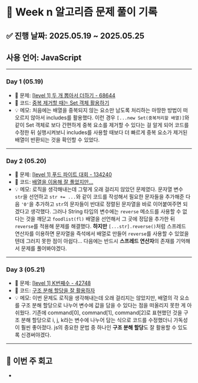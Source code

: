 # 📘 Week n 알고리즘 문제 풀이 기록

## ✅ 진행 날짜: 2025.05.19 ~ 2025.05.25

## 사용 언어: JavaScript

---

### Day 1 (05.19)

- 🔗 문제: [[level 1] 두 개 뽑아서 더하기 - 68644](https://school.programmers.co.kr/learn/courses/30/lessons/68644)
- 📁 코드: [중복 제거할 때는 Set 객체 활용하기](https://github.com/sysysysyb/Study_Algorithm/tree/2b5f918ba8e69d7bf445305769f071e8e096b7cc/%ED%94%84%EB%A1%9C%EA%B7%B8%EB%9E%98%EB%A8%B8%EC%8A%A4/1/68644.%E2%80%85%EB%91%90%E2%80%85%EA%B0%9C%E2%80%85%EB%BD%91%EC%95%84%EC%84%9C%E2%80%85%EB%8D%94%ED%95%98%EA%B8%B0)
- 💡 메모: 처음에는 배열을 중복되지 않는 요소만 남도록 처리하는 마땅한 방법이 떠오르지 않아서 includes를 활용했다. 이런 경우 `[...new Set(중복처리할 배열)]`와 같이 Set 객체로 보다 간편하게 중복 요소를 제거할 수 있다는 걸 알게 되어 코드를 수정한 뒤 실행시켜보니 includes를 사용할 때보다 더 빠르게 중복 요소가 제거된 배열이 반환되는 것을 확인할 수 있었다.

---

### Day 2 (05.20)

- 🔗 문제: [[level 1] 푸드 파이트 대회 - 134240](https://school.programmers.co.kr/learn/courses/30/lessons/134240)
- 📁 코드: [배열을 이용해 잘 풀었지만...](https://github.com/sysysysyb/Study_Algorithm/tree/main/%ED%94%84%EB%A1%9C%EA%B7%B8%EB%9E%98%EB%A8%B8%EC%8A%A4/1/134240.%E2%80%85%ED%91%B8%EB%93%9C%E2%80%85%ED%8C%8C%EC%9D%B4%ED%8A%B8%E2%80%85%EB%8C%80%ED%9A%8C)
- 💡 메모: 로직을 생각해내는데 그렇게 오래 걸리지 않았던 문제였다. 문자열 변수 `str`을 선언하고 `str += ...`와 같이 코드를 작성해서 필요한 문자들을 추가해준 다음 `'0'`을 추가하고 `str`의 문자들이 반대로 정렬된 문자열을 바로 이어붙여주면 되겠다고 생각했다. 그러나 String 타입의 변수에는 `reverse` 메소드를 사용할 수 없다는 것을 깨닫고 `foodlist(fl)` 배열을 선언해서 그 곳에 정답을 추가한 뒤 `reverse`를 적용해 문제를 해결했다. **하지만** `[...str].reverse()`처럼 스프레드 연산자를 이용하면 문자열을 즉석에서 배열로 만들어 `reverse`를 사용할 수 있었을텐데 그러지 못한 점이 아쉽다... 다음에는 반드시 **스프레드 연산자**의 존재를 기억해서 문제를 풀어봐야겠다.

---

### Day 3 (05.21)

- 🔗 문제: [[level 1] K번째수 - 42748](https://school.programmers.co.kr/learn/courses/30/lessons/42748)
- 📁 코드: [구조 분해 할당을 잘 활용하자](https://github.com/sysysysyb/Study_Algorithm/tree/main/%ED%94%84%EB%A1%9C%EA%B7%B8%EB%9E%98%EB%A8%B8%EC%8A%A4/1/42748.%E2%80%85K%EB%B2%88%EC%A7%B8%EC%88%98)
- 💡 메모: 이번 문제도 로직을 생각해내는데 오래 걸리지는 않았지만, 배열의 각 요소를 구조 분해 할당으로 나누어 변수에 값을 담을 수 있다는 점을 떠올리지 못한 게 아쉬웠다. 기존에 command[0], command[1], command[2]로 표현했던 것을 구조 분해 할당으로 i, j, k라는 변수에 나누어 담는 식으로 코드를 수정했더니 가독성이 훨씬 좋아졌다. js의 중요한 문법 중 하나인 **구조 분해 할당**도 잘 활용할 수 있도록 신경써야겠다.

---

## 📌 이번 주 회고

-
